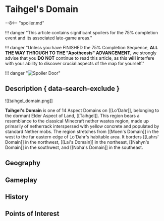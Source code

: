 # Taihgel's Domain

--8<-- "spoiler.md"

!!! danger "This article contains significant spoilers for the 75% completion event and its associated late-game areas."

!!! danger "Unless you have FINISHED the 75% Completion Sequence, **ALL THE WAY THROUGH TO THE "Apotheosis" ADVANCEMENT**, we strongly advise that you **DO NOT** continue to read this article, as this **will** interfere with your ability to discover crucial aspects of the map for yourself."

!!! danger "![Spoiler Door](/assets/img/spoiler_door.png)"

## Description { data-search-exclude }

![[taihgel_domain.png]]

**Taihgel's Domain** is one of 14 Aspect Domains on [[Lo'Dahr]], belonging to the dormant Elder Aspect of Land, [[Taihgel]]. This region bears a resemblance to the classical Minecraft nether wastes region, made up primarily of netherrack interspersed with yellow concrete and populated by standard Nether mobs. The region stretches from [[Moen's Domain]] in the west to the far eastern edge of Lo'Dahr's habitable area. It borders [[Lahrs' Domain]] in the northwest, [[Lai's Domain]] in the northeast, [[Nahyn's Domain]] in the southwest, and [[Noha's Domain]] in the southeast.

## Geography

## Gameplay

## History

## Points of Interest